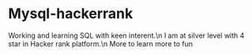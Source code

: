 # Mysql-hackerrank
Working and learning SQL with keen interent.\n
I am at silver level with 4 star in Hacker rank platform.\n
More to learn more to fun
